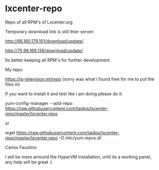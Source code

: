 # lxcenter-repo
Repo of all RPM's of Lxcenter.org

Temporary download link is still thier server:

http://66.160.179.101/download/update/

http://75.98.169.138/download/update/


Its better keeping all RPM's for further development.

My repo:

https://ip-television.ml/repo (sorry was what i found free for me to put the files in)

If you want to install it and test like i am doing please do it:

yum-config-manager --add-repo https://raw.githubusercontent.com/taidos/lxcenter-repo/master/lxcenter.repo

or

wget https://raw.githubusercontent.com/taidos/lxcenter-repo/master/lxcenter.repo -O /etc/yum.repos.d/

Carlos Faustino

I will be more arround the HyperVM installation, until its a working panel, any help will be great :)
